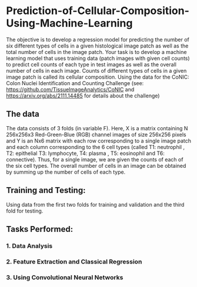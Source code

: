 # Prediction-of-Cellular-Composition-Using-Machine-Learning

The objective is to develop a regression model for predicting the number of six different types of cells in a given histological image patch as well as the total number of cells in the image patch. Your task is to develop a machine learning model that uses training data (patch images with given cell counts) to predict cell counts of each type in test images as well as the overall number of cells in each image. Counts of different types of cells in a given image patch is called its cellular composition. Using the data for the CoNIC: Colon Nuclei Identification and Counting Challenge (see: https://github.com/TissueImageAnalytics/CoNIC and https://arxiv.org/abs/2111.14485 for details about the challenge)

## The data 
The data consists of 3 folds (in variable F). Here, X is a matrix containing N 256x256x3 Red-Green-Blue (RGB) channel images of size 256x256 pixels and Y is an Nx6 matrix with each row corresponding to a single image patch and each column corresponding to the 6 cell types (called T1: neutrophil , T2: epithelial T3: lymphocyte, T4: plasma , T5: eosinophil and T6: connective). Thus, for a single image, we are given the counts of each of the six cell types. The overall number of cells in an image can be obtained by summing up the number of cells of each type.
## Training and Testing: 
Using data from the first two folds for training and validation and the third fold for testing. 

## Tasks Performed:
### 1. Data Analysis
### 2. Feature Extraction and Classical Regression
### 3. Using Convolutional Neural Networks
